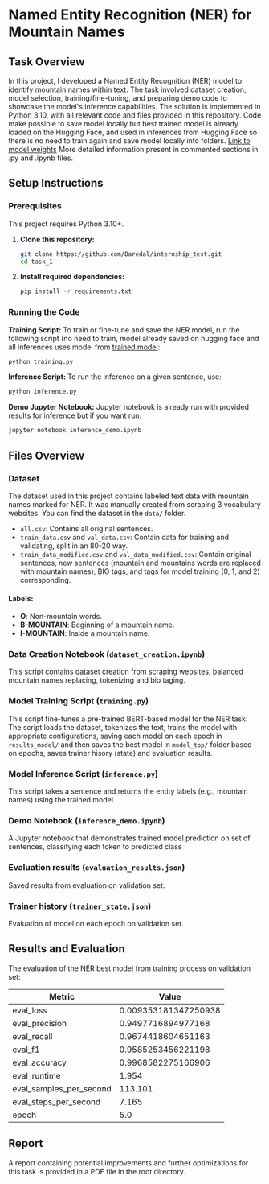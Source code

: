 # Named Entity Recognition (NER) for Mountain Names

## Task Overview
In this project, I developed a Named Entity Recognition (NER) model to identify mountain names within text. The task involved dataset creation, model selection, training/fine-tuning, and preparing demo code to showcase the model's inference capabilities. The solution is implemented in Python 3.10, with all relevant code and files provided in this repository. Code make possible to save model locally but best trained model is already loaded on the Hugging Face, and used in inferences from Hugging Face so there is no need to train again and save model locally into folders. [Link to model weights](https://huggingface.co/Darebal/mountain-names-ner/tree/main) More detailed information present in commented sections in .py and .ipynb files.

## Setup Instructions

### Prerequisites

This project requires Python 3.10+.

1. **Clone this repository:**
   ```bash
   git clone https://github.com/Baredal/internship_test.git
   cd task_1
   
2. **Install required dependencies:**
   ```bash
   pip install -r requirements.txt

### Running the Code
**Training Script:**
To train or fine-tune and save the NER model, run the following script (no need to train, model already saved on hugging face and all inferences uses model from [trained model](https://huggingface.co/Darebal/mountain-names-ner):
```bash
python training.py
```

**Inference Script:**
To run the inference on a given sentence, use:
```bash
python inference.py
```

**Demo Jupyter Notebook:**
Jupyter notebook is already run with provided results for inference but if you want run:
```bash
jupyter notebook inference_demo.ipynb
```
## Files Overview
### Dataset
The dataset used in this project contains labeled text data with mountain names marked for NER. It was manually created from scraping 3 vocabulary websites. You can find the dataset in the `data/` folder.

- `all.csv`: Contains all original sentences.
- `train_data.csv` and `val_data.csv`: Contain data for training and validating, split in an 80-20 way.
- `train_data_modified.csv` and `val_data_modified.csv`: Contain original sentences, new sentences (mountain and mountains words are replaced with mountain names), BIO tags, and tags for model training (0, 1, and 2) corresponding.

#### Labels:
- **O**: Non-mountain words.
- **B-MOUNTAIN**: Beginning of a mountain name.
- **I-MOUNTAIN**: Inside a mountain name.
  
### Data Creation Notebook (`dataset_creation.ipynb`)
This script contains dataset creation from scraping websites, balanced mountain names replacing, tokenizing and bio taging.

### Model Training Script (`training.py`)
This script fine-tunes a pre-trained BERT-based model for the NER task. The script loads the dataset, tokenizes the text, trains the model with appropriate configurations, saving each model on each epoch in `results_model/` and then saves the best model in `model_top/` folder based on epochs, saves trainer hisory (state) and evaluation results.

### Model Inference Script (`inference.py`)
This script takes a sentence and returns the entity labels (e.g., mountain names) using the trained model.

### Demo Notebook (`inference_demo.ipynb`)
A Jupyter notebook that demonstrates trained model prediction on set of sentences, classifying each token to predicted class

### Evaluation results (`evaluation_results.json`)
Saved results from evaluation on validation set.

### Trainer history (`trainer_state.json`)
Evaluation of model on each epoch on validation set.

## Results and Evaluation
The evaluation of the NER best model from training process on validation set:

| Metric                     | Value                     |
|----------------------------|---------------------------|
| eval_loss                  | 0.009353181347250938      |
| eval_precision             | 0.9497716894977168        |
| eval_recall                | 0.9674418604651163        |
| eval_f1                    | 0.9585253456221198        |
| eval_accuracy              | 0.9968582275166906        |
| eval_runtime               | 1.954                     |
| eval_samples_per_second    | 113.101                   |
| eval_steps_per_second      | 7.165                     |
| epoch                      | 5.0                       |


## Report
A report containing potential improvements and further optimizations for this task is provided in a PDF file in the root directory.


